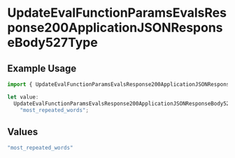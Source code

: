 # UpdateEvalFunctionParamsEvalsResponse200ApplicationJSONResponseBody527Type

## Example Usage

```typescript
import { UpdateEvalFunctionParamsEvalsResponse200ApplicationJSONResponseBody527Type } from "@orq-ai/node/models/operations";

let value:
  UpdateEvalFunctionParamsEvalsResponse200ApplicationJSONResponseBody527Type =
    "most_repeated_words";
```

## Values

```typescript
"most_repeated_words"
```